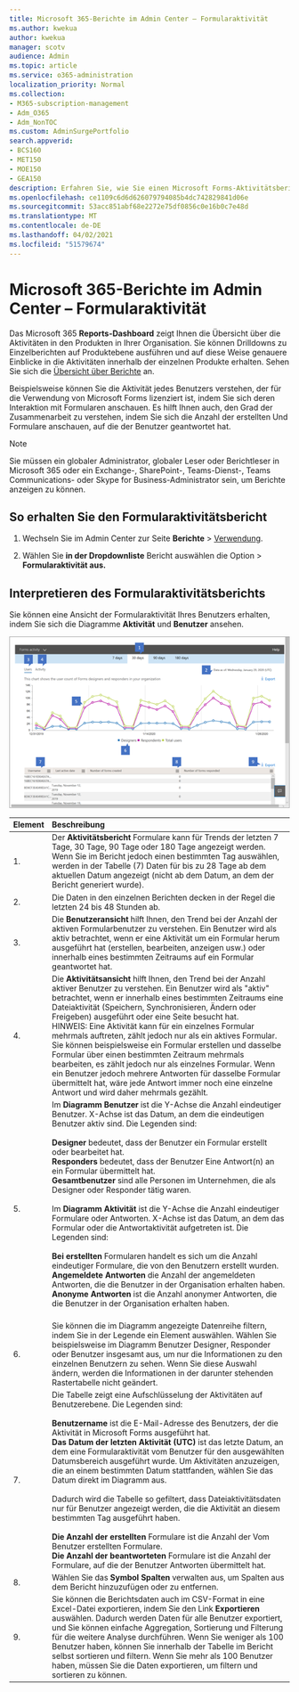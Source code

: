 ```yaml
---
title: Microsoft 365-Berichte im Admin Center – Formularaktivität
ms.author: kwekua
author: kwekua
manager: scotv
audience: Admin
ms.topic: article
ms.service: o365-administration
localization_priority: Normal
ms.collection:
- M365-subscription-management
- Adm_O365
- Adm_NonTOC
ms.custom: AdminSurgePortfolio
search.appverid:
- BCS160
- MET150
- MOE150
- GEA150
description: Erfahren Sie, wie Sie einen Microsoft Forms-Aktivitätsbericht mithilfe des Microsoft 365 Reports-Dashboards im Microsoft 365 Admin Center erhalten.
ms.openlocfilehash: ce1109c6d6d626079794085b4dc742829841d06e
ms.sourcegitcommit: 53acc851abf68e2272e75df0856c0e16b0c7e48d
ms.translationtype: MT
ms.contentlocale: de-DE
ms.lasthandoff: 04/02/2021
ms.locfileid: "51579674"
---
```

# <a name="microsoft-365-reports-in-the-admin-center---forms-activity"></a>Microsoft 365-Berichte im Admin Center – Formularaktivität

Das Microsoft 365 **Reports-Dashboard** zeigt Ihnen die Übersicht über die Aktivitäten in den Produkten in Ihrer Organisation. Sie können Drilldowns zu Einzelberichten auf Produktebene ausführen und auf diese Weise genauere Einblicke in die Aktivitäten innerhalb der einzelnen Produkte erhalten. Sehen Sie sich die [Übersicht über Berichte](activity-reports.md) an.
  
Beispielsweise können Sie die Aktivität jedes Benutzers verstehen, der für die Verwendung von Microsoft Forms lizenziert ist, indem Sie sich deren Interaktion mit Formularen anschauen. Es hilft Ihnen auch, den Grad der Zusammenarbeit zu verstehen, indem Sie sich die Anzahl der erstellten Und Formulare anschauen, auf die der Benutzer geantwortet hat.
  
> [!NOTE]
> Sie müssen ein globaler Administrator, globaler Leser oder Berichtleser in Microsoft 365 oder ein Exchange-, SharePoint-, Teams-Dienst-, Teams Communications- oder Skype for Business-Administrator sein, um Berichte anzeigen zu können. 

## <a name="how-to-get-to-the-forms-activity-report"></a>So erhalten Sie den Formularaktivitätsbericht

1. Wechseln Sie im Admin Center zur Seite **Berichte** \> <a href="https://go.microsoft.com/fwlink/p/?linkid=2074756" target="_blank">Verwendung</a>.

    
2. Wählen Sie **in der Dropdownliste** Bericht auswählen die Option  \> **Formularaktivität aus.**

## <a name="interpret-the-forms-activity-report"></a>Interpretieren des Formularaktivitätsberichts

Sie können eine Ansicht der Formularaktivität Ihres Benutzers erhalten, indem Sie sich die Diagramme **Aktivität** und **Benutzer** ansehen. 

![Formularaktivitätsbericht](../../media/adminformsactivity.png)

|Element|Beschreibung|
|:-----|:-----|
|1.  <br/> |Der **Aktivitätsbericht** Formulare kann für Trends der letzten 7 Tage, 30 Tage, 90 Tage oder 180 Tage angezeigt werden. Wenn Sie im Bericht jedoch einen bestimmten Tag auswählen, werden in der Tabelle (7) Daten für bis zu 28 Tage ab dem aktuellen Datum angezeigt (nicht ab dem Datum, an dem der Bericht generiert wurde).  <br/> |
|2.  <br/> |Die Daten in den einzelnen Berichten decken in der Regel die letzten 24 bis 48 Stunden ab.  <br/> |
|3.  <br/> |Die **Benutzeransicht** hilft Ihnen, den Trend bei der Anzahl der aktiven Formularbenutzer zu verstehen. Ein Benutzer wird als aktiv betrachtet, wenn er eine Aktivität um ein Formular herum ausgeführt hat (erstellen, bearbeiten, anzeigen usw.) oder innerhalb eines bestimmten Zeitraums auf ein Formular geantwortet hat.  <br/> |
|4.  <br/> |Die **Aktivitätsansicht** hilft Ihnen, den Trend bei der Anzahl aktiver Benutzer zu verstehen. Ein Benutzer wird als "aktiv" betrachtet, wenn er innerhalb eines bestimmten Zeitraums eine Dateiaktivität (Speichern, Synchronisieren, Ändern oder Freigeben) ausgeführt oder eine Seite besucht hat.<br/> HINWEIS: Eine Aktivität kann für ein einzelnes Formular mehrmals auftreten, zählt jedoch nur als ein aktives Formular. Sie können beispielsweise ein Formular erstellen und dasselbe Formular über einen bestimmten Zeitraum mehrmals bearbeiten, es zählt jedoch nur als einzelnes Formular. Wenn ein Benutzer jedoch mehrere Antworten für dasselbe Formular übermittelt hat, wäre jede Antwort immer noch eine einzelne Antwort und wird daher mehrmals gezählt. <br/> |
|5.<br/>|Im **Diagramm Benutzer** ist die Y-Achse die Anzahl eindeutiger Benutzer. X-Achse ist das Datum, an dem die eindeutigen Benutzer aktiv sind. Die Legenden sind:<br/><br/>**Designer** bedeutet, dass der Benutzer ein Formular erstellt oder bearbeitet hat.<br/>**Responders** bedeutet, dass der Benutzer Eine Antwort(n) an ein Formular übermittelt hat.<br/> **Gesamtbenutzer** sind alle Personen im Unternehmen, die als Designer oder Responder tätig waren.<br/><br/> Im **Diagramm Aktivität** ist die Y-Achse die Anzahl eindeutiger Formulare oder Antworten. X-Achse ist das Datum, an dem das Formular oder die Antwortaktivität aufgetreten ist. Die Legenden sind:<br/><br/>**Bei erstellten** Formularen handelt es sich um die Anzahl eindeutiger Formulare, die von den Benutzern erstellt wurden.<br/> **Angemeldete Antworten** die Anzahl der angemeldeten Antworten, die die Benutzer in der Organisation erhalten haben.<br/> **Anonyme Antworten** ist die Anzahl anonymer Antworten, die die Benutzer in der Organisation erhalten haben.<br/><br/>|
|6.<br/>|Sie können die im Diagramm angezeigte Datenreihe filtern, indem Sie in der Legende ein Element auswählen. Wählen Sie beispielsweise im Diagramm Benutzer Designer, Responder oder Benutzer insgesamt aus, um nur die Informationen zu den einzelnen Benutzern zu sehen. Wenn Sie diese Auswahl ändern, werden die Informationen in der darunter stehenden Rastertabelle nicht geändert.|
|7.<br/>|Die Tabelle zeigt eine Aufschlüsselung der Aktivitäten auf Benutzerebene. Die Legenden sind:<br/><br/>**Benutzername** ist die E-Mail-Adresse des Benutzers, der die Aktivität in Microsoft Forms ausgeführt hat.<br/>**Das Datum der letzten Aktivität (UTC)** ist das letzte Datum, an dem eine Formularaktivität vom Benutzer für den ausgewählten Datumsbereich ausgeführt wurde. Um Aktivitäten anzuzeigen, die an einem bestimmten Datum stattfanden, wählen Sie das Datum direkt im Diagramm aus.<br/><br/>Dadurch wird die Tabelle so gefiltert, dass Dateiaktivitätsdaten nur für Benutzer angezeigt werden, die die Aktivität an diesem bestimmten Tag ausgeführt haben.<br/><br/>**Die Anzahl der erstellten** Formulare ist die Anzahl der Vom Benutzer erstellten Formulare.<br/> **Die Anzahl der beantworteten** Formulare ist die Anzahl der Formulare, auf die der Benutzer Antworten übermittelt hat.|
|8.<br/>|Wählen Sie das **Symbol Spalten** verwalten aus, um Spalten aus dem Bericht hinzuzufügen oder zu entfernen.|
|9.<br/>|Sie können die Berichtsdaten auch im CSV-Format in eine Excel-Datei exportieren, indem Sie den Link **Exportieren** auswählen. Dadurch werden Daten für alle Benutzer exportiert, und Sie können einfache Aggregation, Sortierung und Filterung für die weitere Analyse durchführen. Wenn Sie weniger als 100 Benutzer haben, können Sie innerhalb der Tabelle im Bericht selbst sortieren und filtern. Wenn Sie mehr als 100 Benutzer haben, müssen Sie die Daten exportieren, um filtern und sortieren zu können.|